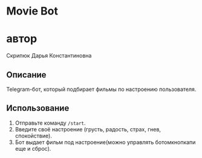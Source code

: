 # Movie Bot

# автор
Скрипюк Дарья Константиновна

## Описание
Telegram-бот, который подбирает фильмы по настроению пользователя.

## Использование
1. Отправьте команду `/start`.
2. Введите своё настроение (грусть, радость, страх, гнев, спокойствие).
3. Бот выдает фильм под настроение(можно управлять ботомкнопкапи еще и сброс).
